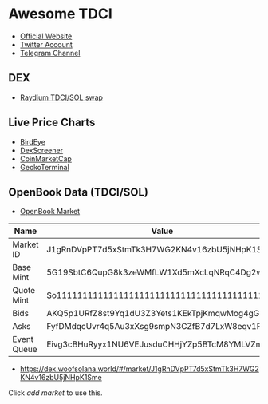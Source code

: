 # Awesome TDCI

* [Official Website](https://jamestrillion.github.io/)
* [Twitter Account](https://twitter.com/TDCI2023)
* [Telegram Channel](https://t.me/+X_Dxroha_idjMzBk)

## DEX

* [Raydium TDCI/SOL swap](https://raydium.io/swap/?inputCurrency=sol&outputCurrency=5G19SbtC6QupG8k3zeWMfLW1Xd5mXcLqNRqC4Dg2wx9Y&inputAmount=0&fixed=in)

## Live Price Charts

* [BirdEye](https://birdeye.so/token/5G19SbtC6QupG8k3zeWMfLW1Xd5mXcLqNRqC4Dg2wx9Y?chain=solana)
* [DexScreener](https://dexscreener.com/solana/q536hthvc7qtnhrjdj3zwvblzsympalqgixxycy6hdk)
* [CoinMarketCap](https://coinmarketcap.com/dexscan/solana/q536hThvc7QtnHrJDj3zWvbLzSYMpaLQgiXXycy6Hdk/)
* [GeckoTerminal](https://www.geckoterminal.com/solana/pools/q536hThvc7QtnHrJDj3zWvbLzSYMpaLQgiXXycy6Hdk?utm_source=coingecko&utm_medium=referral&utm_campaign=searchresults)

## OpenBook Data (TDCI/SOL)

* [OpenBook Market](https://openserum.io/J1gRnDVpPT7d5xStmTk3H7WG2KN4v16zbU5jNHpK1Sme)

| Name | Value |
| --   | --    |
| Market ID   |	J1gRnDVpPT7d5xStmTk3H7WG2KN4v16zbU5jNHpK1Sme |
| Base Mint   |	5G19SbtC6QupG8k3zeWMfLW1Xd5mXcLqNRqC4Dg2wx9Y |
| Quote Mint  |	So11111111111111111111111111111111111111112 |
| Bids        | AKQ5p1URfZ8st9Yq1dU3Z3Yets1KEkTpjKmqwMog4gGF |
| Asks        |	FyfDMdqcUvr4q5Au3xXsg9smpN3CZfB7d7LxW8eqv1Fq |
| Event Queue |	Eivg3cBHuRyyx1NU6VEJusduCHHjYZp5BTcM8YMLVZmt |


* https://dex.woofsolana.world/#/market/J1gRnDVpPT7d5xStmTk3H7WG2KN4v16zbU5jNHpK1Sme

Click *add market* to use this.
